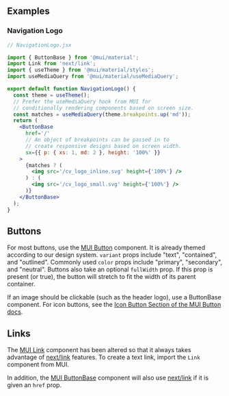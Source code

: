 ## Examples

### Navigation Logo

```jsx
// NavigationLogo.jsx

import { ButtonBase } from '@mui/material';
import Link from 'next/link';
import { useTheme } from '@mui/material/styles';
import useMediaQuery from '@mui/material/useMediaQuery';

export default function NavigationLogo() {
  const theme = useTheme();
  // Prefer the useMediaQuery hook from MUI for
  // conditionally rendering components based on screen size.
  const matches = useMediaQuery(theme.breakpoints.up('md'));
  return (
    <ButtonBase
      href='/'
      // An object of breakpoints can be passed in to
      // create responsive designs based on screen width.
      sx={{ p: { xs: 1, md: 2 }, height: '100%' }}
    >
      {matches ? (
        <img src='/cv_logo_inline.svg' height={'100%'} />
      ) : (
        <img src='/cv_logo_small.svg' height={'100%'} />
      )}
    </ButtonBase>
  );
}
```

## Buttons

For most buttons, use the [MUI Button](https://mui.com/material-ui/react-button/) component. It is already themed according to our design system. `variant` props include "text", "contained", and "outlined". Commonly used `color` props include "primary", "secondary", and "neutral". Buttons also take an optional `fullWidth` prop. If this prop is present (or true), the button will stretch to fit the width of its parent container.

If an image should be clickable (such as the header logo), use a ButtonBase component. For icon buttons, see the [Icon Button Section of the MUI Button docs](https://mui.com/material-ui/react-button/#icon-button).

## Links

The [MUI Link](https://mui.com/material-ui/react-link/) component has been altered so that it always takes advantage of [next/link](https://nextjs.org/docs/api-reference/next/link) features. To create a text link, import the `Link` component from MUI.

In addition, the [MUI ButtonBase](https://mui.com/material-ui/api/button-base/) component will also use [next/link](https://nextjs.org/docs/api-reference/next/link) if it is given an `href` prop.
